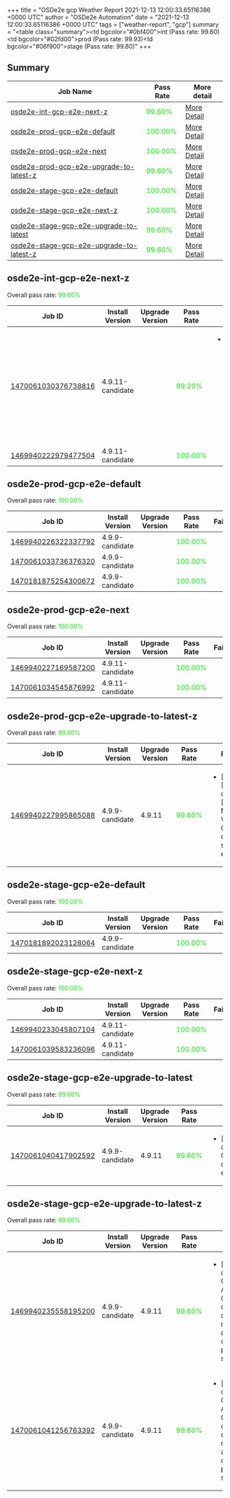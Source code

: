 +++
title = "OSDe2e gcp Weather Report 2021-12-13 12:00:33.65116386 +0000 UTC"
author = "OSDe2e Automation"
date = "2021-12-13 12:00:33.65116386 +0000 UTC"
tags = ["weather-report", "gcp"]
summary = "<table class=\"summary\"><tr><td bgcolor=\"#0bf400\"></td><td>int (Pass rate: 99.60)</td></tr><tr><td bgcolor=\"#02fd00\"></td><td>prod (Pass rate: 99.93)</td></tr><tr><td bgcolor=\"#06f900\"></td><td>stage (Pass rate: 99.80)</td></tr></table>"
+++
## Summary

| Job Name | Pass Rate | More detail |
|----------|-----------|-------------|
|[osde2e-int-gcp-e2e-next-z](https://prow.ci.openshift.org/?job=osde2e-int-gcp-e2e-next-z)| <span style="color:#0bf400;">99.60%</span>|[More Detail](#osde2e-int-gcp-e2e-next-z)|
|[osde2e-prod-gcp-e2e-default](https://prow.ci.openshift.org/?job=osde2e-prod-gcp-e2e-default)| <span style="color:#01fe00;">100.00%</span>|[More Detail](#osde2e-prod-gcp-e2e-default)|
|[osde2e-prod-gcp-e2e-next](https://prow.ci.openshift.org/?job=osde2e-prod-gcp-e2e-next)| <span style="color:#01fe00;">100.00%</span>|[More Detail](#osde2e-prod-gcp-e2e-next)|
|[osde2e-prod-gcp-e2e-upgrade-to-latest-z](https://prow.ci.openshift.org/?job=osde2e-prod-gcp-e2e-upgrade-to-latest-z)| <span style="color:#0bf400;">99.60%</span>|[More Detail](#osde2e-prod-gcp-e2e-upgrade-to-latest-z)|
|[osde2e-stage-gcp-e2e-default](https://prow.ci.openshift.org/?job=osde2e-stage-gcp-e2e-default)| <span style="color:#01fe00;">100.00%</span>|[More Detail](#osde2e-stage-gcp-e2e-default)|
|[osde2e-stage-gcp-e2e-next-z](https://prow.ci.openshift.org/?job=osde2e-stage-gcp-e2e-next-z)| <span style="color:#01fe00;">100.00%</span>|[More Detail](#osde2e-stage-gcp-e2e-next-z)|
|[osde2e-stage-gcp-e2e-upgrade-to-latest](https://prow.ci.openshift.org/?job=osde2e-stage-gcp-e2e-upgrade-to-latest)| <span style="color:#0bf400;">99.60%</span>|[More Detail](#osde2e-stage-gcp-e2e-upgrade-to-latest)|
|[osde2e-stage-gcp-e2e-upgrade-to-latest-z](https://prow.ci.openshift.org/?job=osde2e-stage-gcp-e2e-upgrade-to-latest-z)| <span style="color:#0bf400;">99.60%</span>|[More Detail](#osde2e-stage-gcp-e2e-upgrade-to-latest-z)|



## osde2e-int-gcp-e2e-next-z

Overall pass rate: <span style="color:#0bf400;">99.60%</span>

| Job ID | Install Version | Upgrade Version | Pass Rate | Failures |
|--------|-----------------|-----------------|-----------|----------|
[1470061030376738816](https://prow.ci.openshift.org/view/gs/origin-ci-test/logs/osde2e-int-gcp-e2e-next-z/1470061030376738816) | 4.9.11-candidate |  | <span style="color:#15ea00;">99.20%</span>|<ul><li>[install] [Suite: e2e] [OSD] RBAC Dedicated Admins SCC permissions scc-test new SCC does not break pods</li></ul>
[1469940222979477504](https://prow.ci.openshift.org/view/gs/origin-ci-test/logs/osde2e-int-gcp-e2e-next-z/1469940222979477504) | 4.9.11-candidate |  | <span style="color:#01fe00;">100.00%</span>|



## osde2e-prod-gcp-e2e-default

Overall pass rate: <span style="color:#01fe00;">100.00%</span>

| Job ID | Install Version | Upgrade Version | Pass Rate | Failures |
|--------|-----------------|-----------------|-----------|----------|
[1469940226322337792](https://prow.ci.openshift.org/view/gs/origin-ci-test/logs/osde2e-prod-gcp-e2e-default/1469940226322337792) | 4.9.9-candidate |  | <span style="color:#01fe00;">100.00%</span>|
[1470061033736376320](https://prow.ci.openshift.org/view/gs/origin-ci-test/logs/osde2e-prod-gcp-e2e-default/1470061033736376320) | 4.9.9-candidate |  | <span style="color:#01fe00;">100.00%</span>|
[1470181875254300672](https://prow.ci.openshift.org/view/gs/origin-ci-test/logs/osde2e-prod-gcp-e2e-default/1470181875254300672) | 4.9.9-candidate |  | <span style="color:#01fe00;">100.00%</span>|



## osde2e-prod-gcp-e2e-next

Overall pass rate: <span style="color:#01fe00;">100.00%</span>

| Job ID | Install Version | Upgrade Version | Pass Rate | Failures |
|--------|-----------------|-----------------|-----------|----------|
[1469940227169587200](https://prow.ci.openshift.org/view/gs/origin-ci-test/logs/osde2e-prod-gcp-e2e-next/1469940227169587200) | 4.9.11-candidate |  | <span style="color:#01fe00;">100.00%</span>|
[1470061034545876992](https://prow.ci.openshift.org/view/gs/origin-ci-test/logs/osde2e-prod-gcp-e2e-next/1470061034545876992) | 4.9.11-candidate |  | <span style="color:#01fe00;">100.00%</span>|



## osde2e-prod-gcp-e2e-upgrade-to-latest-z

Overall pass rate: <span style="color:#0bf400;">99.60%</span>

| Job ID | Install Version | Upgrade Version | Pass Rate | Failures |
|--------|-----------------|-----------------|-----------|----------|
[1469940227995865088](https://prow.ci.openshift.org/view/gs/origin-ci-test/logs/osde2e-prod-gcp-e2e-upgrade-to-latest-z/1469940227995865088) | 4.9.9-candidate | 4.9.11 | <span style="color:#0bf400;">99.60%</span>|<ul><li>[upgrade] [Suite: operators] [OSD] Managed Velero Operator configmaps should exist</li></ul>



## osde2e-stage-gcp-e2e-default

Overall pass rate: <span style="color:#01fe00;">100.00%</span>

| Job ID | Install Version | Upgrade Version | Pass Rate | Failures |
|--------|-----------------|-----------------|-----------|----------|
[1470181892023128064](https://prow.ci.openshift.org/view/gs/origin-ci-test/logs/osde2e-stage-gcp-e2e-default/1470181892023128064) | 4.9.9-candidate |  | <span style="color:#01fe00;">100.00%</span>|



## osde2e-stage-gcp-e2e-next-z

Overall pass rate: <span style="color:#01fe00;">100.00%</span>

| Job ID | Install Version | Upgrade Version | Pass Rate | Failures |
|--------|-----------------|-----------------|-----------|----------|
[1469940233045807104](https://prow.ci.openshift.org/view/gs/origin-ci-test/logs/osde2e-stage-gcp-e2e-next-z/1469940233045807104) | 4.9.11-candidate |  | <span style="color:#01fe00;">100.00%</span>|
[1470061039583236096](https://prow.ci.openshift.org/view/gs/origin-ci-test/logs/osde2e-stage-gcp-e2e-next-z/1470061039583236096) | 4.9.11-candidate |  | <span style="color:#01fe00;">100.00%</span>|



## osde2e-stage-gcp-e2e-upgrade-to-latest

Overall pass rate: <span style="color:#0bf400;">99.60%</span>

| Job ID | Install Version | Upgrade Version | Pass Rate | Failures |
|--------|-----------------|-----------------|-----------|----------|
[1470061040417902592](https://prow.ci.openshift.org/view/gs/origin-ci-test/logs/osde2e-stage-gcp-e2e-upgrade-to-latest/1470061040417902592) | 4.9.9-candidate | 4.9.11 | <span style="color:#0bf400;">99.60%</span>|<ul><li>[upgrade] [Suite: operators] CloudIngressOperator deployment should exist</li></ul>



## osde2e-stage-gcp-e2e-upgrade-to-latest-z

Overall pass rate: <span style="color:#0bf400;">99.60%</span>

| Job ID | Install Version | Upgrade Version | Pass Rate | Failures |
|--------|-----------------|-----------------|-----------|----------|
[1469940235558195200](https://prow.ci.openshift.org/view/gs/origin-ci-test/logs/osde2e-stage-gcp-e2e-upgrade-to-latest-z/1469940235558195200) | 4.9.9-candidate | 4.9.11 | <span style="color:#0bf400;">99.60%</span>|<ul><li>[upgrade] [Suite: operators] [OSD] Configure AlertManager Operator clusterServiceVersion openshift-monitoring/configure-alertmanager-operator should be present and in succeeded state</li></ul>
[1470061041256763392](https://prow.ci.openshift.org/view/gs/origin-ci-test/logs/osde2e-stage-gcp-e2e-upgrade-to-latest-z/1470061041256763392) | 4.9.9-candidate | 4.9.11 | <span style="color:#0bf400;">99.60%</span>|<ul><li>[upgrade] [Suite: operators] [OSD] Configure AlertManager Operator clusterServiceVersion openshift-monitoring/configure-alertmanager-operator should be present and in succeeded state</li></ul>




